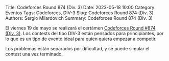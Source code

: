 Title: Codeforces Round 874 (Div. 3)
Date: 2023-05-18 10:00
Category: Eventos
Tags: Codeforces, DIV-3
Slug: Codeforces Round 874 (Div. 3)
Authors: Sergio Milardovich
Summary: Codeforces Round 874 (Div. 3)


El viernes 19 de mayo se realizará el certámen [Codeforces Round #874 (Div. 3)](https://codeforces.com/blog/entry/116554). Los contests del tipo DIV-3 están pensados para principiantes, por lo que es un tipo de evento ideal para quien quiera empezar a competir.

Los problemas están separados por dificultad, y se puede simular el contest una vez terminado.